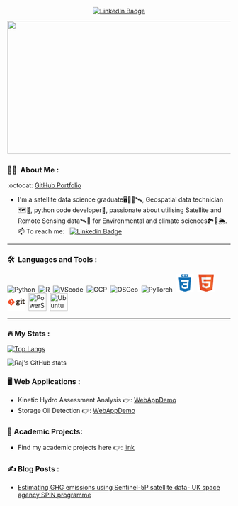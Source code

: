 
<p align="center">
<a href="https://www.linkedin.com/in/vardhan-raj-modi-0b10958a/"><img src="https://img.shields.io/badge/LinkedIn-blue?style=for-the-badge&logo=linkedin&logoColor=white" alt="LinkedIn Badge"></a>
</p>

<p align="center"><img src="https://media.giphy.com/media/dWesBcTLavkZuG35MI/giphy.gif" width="600" height="300"  /></p>

### :man_technologist: &nbsp;About Me :

:octocat: [GitHub Portfolio](https://vrym2.github.io/)

* I'm a satellite data science graduate🖥️👨‍💻🛰️, Geospatial data technician🗺️🧭, python code developer🐍, passionate about utilising Satellite and Remote Sensing data🛰️📡 for Environmental and climate sciences🏞️🌊🌦️. 📫 To reach me: &nbsp; [![Linkedin Badge](https://img.shields.io/badge/-raj-blue?style=flat&logo=Linkedin&logoColor=white)](https://www.linkedin.com/in/vardhan-raj-modi-0b10958a/)

---

### 🛠 &nbsp;Languages and Tools :

<p>
<img src="https://s3.dualstack.us-east-2.amazonaws.com/pythondotorg-assets/media/files/python-logo-only.svg" title="Python" alt="Python" width="40" height="40"/>&nbsp;
<img src="https://www.r-project.org/logo/Rlogo.svg" title="R" alt="R" width="40" height="40"/>&nbsp;
<img src="https://upload.wikimedia.org/wikipedia/commons/9/9a/Visual_Studio_Code_1.35_icon.svg" title="VScode" alt="VScode" width="40" height="40"/>&nbsp;
<img src="https://cdn.cdnlogo.com/logos/g/75/google-cloud.svg" title="Google Cloud Platform" alt="GCP" width="40" height="40"/>&nbsp;
<img src="https://avatars2.githubusercontent.com/u/1058467?s=400&v=4" title="OSGeo" alt="OSGeo" width="40" height="40"/>&nbsp;
<img src="https://upload.wikimedia.org/wikipedia/commons/1/10/PyTorch_logo_icon.svg" title="PyTorch" alt="PyTorch " width="40" height="40"/>&nbsp;
<img src="https://github.com/devicons/devicon/blob/master/icons/css3/css3-plain-wordmark.svg"  title="CSS3" alt="CSS" width="40" height="40"/>&nbsp;
<img src="https://github.com/devicons/devicon/blob/master/icons/html5/html5-original.svg" title="HTML5" alt="HTML" width="40" height="40"/>&nbsp;
<img src="https://github.com/devicons/devicon/blob/master/icons/git/git-original-wordmark.svg" title="Git" **alt="Git" width="40" height="40"/>&nbsp;
<img src="https://raw.githubusercontent.com/gist/Xainey/d5bde7d01dcbac51ac951810e94313aa/raw/6c858c46726541b48ddaaebab29c41c07a196394/PowerShell.svg" title="PowerShell" **alt="PS" width="40" height="40"/>&nbsp;
<img src="https://www.vectorlogo.zone/logos/linux/linux-icon.svg" title="Ubuntu" **alt="Ubuntu" width="40" height="40"/>&nbsp;
</p>

---

### :fire: My Stats :

[![Top Langs](https://github-readme-stats.vercel.app/api/top-langs/?username=vrym2&layout=compact&theme=vision-friendly-dark&size_weight=0&count_weight=1)](https://github.com/anuraghazra/github-readme-stats)

![Raj's GitHub stats](https://github-readme-stats.vercel.app/api?username=vrym2&show_icons=true&theme=radical&hide=stars)

### 🖥 Web Applications :
 - Kinetic Hydro Assessment Analysis 👉: [WebAppDemo](https://vrym2.github.io/videos/HydroAssessment_WebAppDemo.mp4)
 - Storage Oil Detection 👉: [WebAppDemo](https://vrym2.github.io/videos/OilStorageTankDetection_WebAppDemo.mp4)

### 👷 Academic Projects:
- Find my academic projects here 👉: [link](https://github.com/vrym2/vrym2/tree/main/projects)

### :writing_hand: Blog Posts :
- [Estimating GHG emissions using Sentinel-5P satellite data- UK space agency SPIN programme](https://spacehubyorkshire.org/spin-showcase-2022-intern-blog-posts/)


